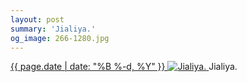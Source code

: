 ```yaml
---
layout: post
summary: 'Jialiya.'
og_image: 266-1280.jpg
---
```


<p>
 <time>
  <a href="/266">
   {{ page.date | date: "%B %-d, %Y" }}
  </a>
 </time>
 <a href="/266">
  <img alt="Jialiya." data-taken="1/1/2014" sizes="(min-width: 700px) 50vw, calc(100vw - 2rem)" src="{{ site.assets_url }}/266-640.jpg" srcset="{{ site.assets_url }}/266-1280.jpg 1280w, {{ site.assets_url }}/266-960.jpg 960w, {{ site.assets_url }}/266-640.jpg 640w, {{ site.assets_url }}/266-320.jpg 320w"/>
 </a>
 <span>
  Jialiya.
 </span>
</p>
